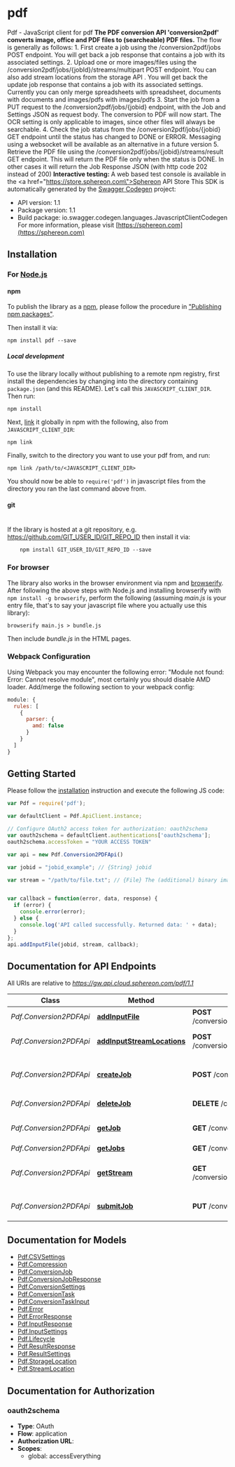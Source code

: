 # pdf

Pdf - JavaScript client for pdf
<b>The PDF conversion API 'conversion2pdf' converts image, office and PDF files to (searcheable) PDF files.</b>    The flow is generally as follows:  1. First create a job using the /conversion2pdf/jobs POST endpoint. You will get back a job response that contains a job with its associated settings.  2. Upload one or more images/files using the /conversion2pdf/jobs/{jobId}/streams/multipart POST endpoint. You can also add stream locations from the storage API . You will get back the update job response that contains a job with its associated settings. Currently you can only merge spreadsheets with spreadsheet, documents with documents and images/pdfs with images/pdfs  3. Start the job from a PUT request to the /conversion2pdf/jobs/{jobid} endpoint, with the Job and Settings JSON as request body. The conversion to PDF will now start. The OCR setting is only applicable to images, since other files will always be searchable.  4. Check the job status from the /conversion2pdf/jobs/{jobid} GET endpoint until the status has changed to DONE or ERROR. Messaging using a websocket will be available as an alternative in a future version  5. Retrieve the PDF file using the /conversion2pdf/jobs/{jobid}/streams/result GET endpoint. This will return the PDF file only when the status is DONE. In other cases it will return the Job Response JSON (with http code 202 instead of 200)      <b>Interactive testing: </b>A web based test console is available in the <a href=\"https://store.sphereon.com\">Sphereon API Store</a>
This SDK is automatically generated by the [Swagger Codegen](https://github.com/swagger-api/swagger-codegen) project:

- API version: 1.1
- Package version: 1.1
- Build package: io.swagger.codegen.languages.JavascriptClientCodegen
For more information, please visit [https://sphereon.com](https://sphereon.com)

## Installation

### For [Node.js](https://nodejs.org/)

#### npm

To publish the library as a [npm](https://www.npmjs.com/),
please follow the procedure in ["Publishing npm packages"](https://docs.npmjs.com/getting-started/publishing-npm-packages).

Then install it via:

```shell
npm install pdf --save
```

##### Local development

To use the library locally without publishing to a remote npm registry, first install the dependencies by changing 
into the directory containing `package.json` (and this README). Let's call this `JAVASCRIPT_CLIENT_DIR`. Then run:

```shell
npm install
```

Next, [link](https://docs.npmjs.com/cli/link) it globally in npm with the following, also from `JAVASCRIPT_CLIENT_DIR`:

```shell
npm link
```

Finally, switch to the directory you want to use your pdf from, and run:

```shell
npm link /path/to/<JAVASCRIPT_CLIENT_DIR>
```

You should now be able to `require('pdf')` in javascript files from the directory you ran the last 
command above from.

#### git
#
If the library is hosted at a git repository, e.g.
https://github.com/GIT_USER_ID/GIT_REPO_ID
then install it via:

```shell
    npm install GIT_USER_ID/GIT_REPO_ID --save
```

### For browser

The library also works in the browser environment via npm and [browserify](http://browserify.org/). After following
the above steps with Node.js and installing browserify with `npm install -g browserify`,
perform the following (assuming *main.js* is your entry file, that's to say your javascript file where you actually 
use this library):

```shell
browserify main.js > bundle.js
```

Then include *bundle.js* in the HTML pages.

### Webpack Configuration

Using Webpack you may encounter the following error: "Module not found: Error:
Cannot resolve module", most certainly you should disable AMD loader. Add/merge
the following section to your webpack config:

```javascript
module: {
  rules: [
    {
      parser: {
        amd: false
      }
    }
  ]
}
```

## Getting Started

Please follow the [installation](#installation) instruction and execute the following JS code:

```javascript
var Pdf = require('pdf');

var defaultClient = Pdf.ApiClient.instance;

// Configure OAuth2 access token for authorization: oauth2schema
var oauth2schema = defaultClient.authentications['oauth2schema'];
oauth2schema.accessToken = "YOUR ACCESS TOKEN"

var api = new Pdf.Conversion2PDFApi()

var jobid = "jobid_example"; // {String} jobid

var stream = "/path/to/file.txt"; // {File} The (additional) binary image or PDF (file/inputstream) to convert to PDF


var callback = function(error, data, response) {
  if (error) {
    console.error(error);
  } else {
    console.log('API called successfully. Returned data: ' + data);
  }
};
api.addInputFile(jobid, stream, callback);

```

## Documentation for API Endpoints

All URIs are relative to *https://gw.api.cloud.sphereon.com/pdf/1.1*

Class | Method | HTTP request | Description
------------ | ------------- | ------------- | -------------
*Pdf.Conversion2PDFApi* | [**addInputFile**](docs/Conversion2PDFApi.md#addInputFile) | **POST** /conversion2pdf/jobs/{jobid}/streams/multipart | Upload a file
*Pdf.Conversion2PDFApi* | [**addInputStreamLocations**](docs/Conversion2PDFApi.md#addInputStreamLocations) | **POST** /conversion2pdf/jobs/{jobid}/streams/location | Add Input Stream Location(s)
*Pdf.Conversion2PDFApi* | [**createJob**](docs/Conversion2PDFApi.md#createJob) | **POST** /conversion2pdf/jobs | Create a PDF conversion job
*Pdf.Conversion2PDFApi* | [**deleteJob**](docs/Conversion2PDFApi.md#deleteJob) | **DELETE** /conversion2pdf/jobs/{jobid} | Delete a job manually
*Pdf.Conversion2PDFApi* | [**getJob**](docs/Conversion2PDFApi.md#getJob) | **GET** /conversion2pdf/jobs/{jobid} | Job definition and state
*Pdf.Conversion2PDFApi* | [**getJobs**](docs/Conversion2PDFApi.md#getJobs) | **GET** /conversion2pdf/jobs | Get all jobs
*Pdf.Conversion2PDFApi* | [**getStream**](docs/Conversion2PDFApi.md#getStream) | **GET** /conversion2pdf/jobs/{jobid}/streams/result | Get the current result stream
*Pdf.Conversion2PDFApi* | [**submitJob**](docs/Conversion2PDFApi.md#submitJob) | **PUT** /conversion2pdf/jobs/{jobid} | Submit PDF job for processing


## Documentation for Models

 - [Pdf.CSVSettings](docs/CSVSettings.md)
 - [Pdf.Compression](docs/Compression.md)
 - [Pdf.ConversionJob](docs/ConversionJob.md)
 - [Pdf.ConversionJobResponse](docs/ConversionJobResponse.md)
 - [Pdf.ConversionSettings](docs/ConversionSettings.md)
 - [Pdf.ConversionTask](docs/ConversionTask.md)
 - [Pdf.ConversionTaskInput](docs/ConversionTaskInput.md)
 - [Pdf.Error](docs/Error.md)
 - [Pdf.ErrorResponse](docs/ErrorResponse.md)
 - [Pdf.InputResponse](docs/InputResponse.md)
 - [Pdf.InputSettings](docs/InputSettings.md)
 - [Pdf.Lifecycle](docs/Lifecycle.md)
 - [Pdf.ResultResponse](docs/ResultResponse.md)
 - [Pdf.ResultSettings](docs/ResultSettings.md)
 - [Pdf.StorageLocation](docs/StorageLocation.md)
 - [Pdf.StreamLocation](docs/StreamLocation.md)


## Documentation for Authorization


### oauth2schema

- **Type**: OAuth
- **Flow**: application
- **Authorization URL**: 
- **Scopes**: 
  - global: accessEverything

